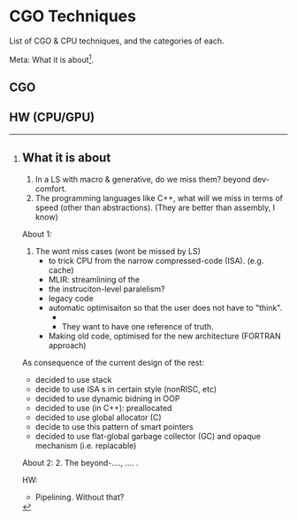 # CGO Techniques
List of CGO & CPU techniques, and the categories of each.

Meta: What it is about[^whatabout].

[^whatabout]:
      ## What it is about
      1. In a LS[^leansystem] with macro & generative, do we miss them? beyond dev-comfort.
      2. The programming languages like C++, what will we miss in terms of speed (other than abstractions). (They are better than assembly, I know)
      
      About 1:
      1. The wont miss cases (wont be missed by LS)
          * to trick CPU from the narrow compressed-code (ISA). (e.g. cache)
          * MLIR: streamlining of the
          * the instruciton-level paralelism?
          * legacy code
          * automatic optimisaiton so that the user does not have to "think".
             * <!-- (alternatuve: use multiple realisaitons! one can be used to test antoher! test-level latching, runtime-level latching, etc) -->
             * They want to have one reference of truth. <!-- nope. OO can do better. -->
          * Making old code, optimised for the new architecture (FORTRAN approach)

      As consequence of the current design of the rest:
      * decided to use stack
      * decide to use ISA s in certain style (nonRISC, etc)
      * decided to use dynamic bidning in OOP
      * decided to use (in C++): preallocated
      * decided to use global allocator (C)
      * decide to use this pattern of smart pointers
      * decided to use flat-global garbage collector (GC) and opaque mechanism (i.e. replacable)
      


      About 2:
      2. The beyond-...., .... .
      
      HW:
      * Pipelining. Without that?

## CGO

## HW (CPU/GPU)


[^leansystem]: -
